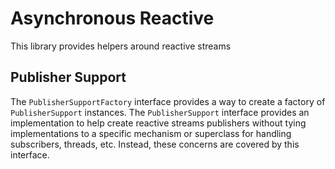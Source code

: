 # Asynchronous Reactive 

This library provides helpers around reactive streams

## Publisher Support

The `PublisherSupportFactory` interface provides a way to create a factory of `PublisherSupport` instances.
The `PublisherSupport` interface provides an implementation to help create reactive streams publishers without
tying implementations to a specific mechanism or superclass for handling subscribers, threads, etc. 
Instead, these concerns are covered by this interface.
